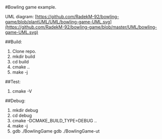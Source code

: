 #Bowling game example.

UML diagram:
[https://github.com/RadekM-92/bowling-game/blob/plantUML/UML/bowling-game-UML.svg](https://github.com/RadekM-92/bowling-game/blob/master/UML/bowling-game-UML.svg)

##Build:
1. Clone repo.
2. mkdir build
3. cd build 
4. cmake ..
5. make -j

##Test:
1. cmake -V

##Debug:
1. mkdir debug
2. cd debug
3. cmake -DCMAKE_BUILD_TYPE=DEBUG ..
4. make -j
5. gdb ./BowlingGame
   gdb ./BowlingGame-ut

